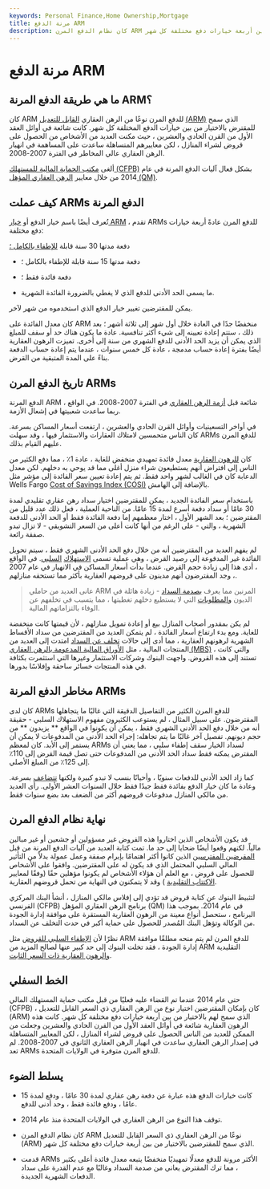 ```yaml
---
keywords: Personal Finance,Home Ownership,Mortgage
title: مرنة الدفع ARM
description: كان نظام الدفع المرن ARM نوعًا من الرهن العقاري ذي السعر القابل للتعديل والذي سمح للمقترضين بالاختيار من بين أربعة خيارات دفع مختلفة كل شهر.
---
```


# مرنة الدفع ARM
## ما هي طريقة الدفع المرنة ARM؟

كان ARM للدفع المرن نوعًا من الرهن العقاري [القابل للتعديل](/arm) [(ARM)](/arm) الذي سمح للمقترض بالاختيار من بين خيارات الدفع المختلفة كل شهر. كانت شائعة في أوائل العقد الأول من القرن الحادي والعشرين ، حيث مكنت العديد من الأشخاص من الحصول على قروض لشراء المنازل ، لكن معاييرهم المتساهلة ساعدت على المساهمة في انهيار الرهن العقاري عالي المخاطر في الفترة 2007-2008.

ألغى [مكتب الحماية المالية للمستهلك (CFPB)](/consumer-financial-protection-bureau-cfpb) بشكل فعال آليات الدفع المرنة في عام 2014 من خلال معايير [الرهن العقاري المؤهل (QM)](/qualified-mortgage).

## كيف عملت ARMs الدفع المرنة

تُعرف أيضًا باسم خيار الدفع أو [خيار ARM](/option_arm) ، تقدم ARMs للدفع المرن عادةً أربعة خيارات دفع مختلفة:

دفعة مدتها 30 سنة قابلة [للإطفاء بالكامل ؛](/amortization)

- دفعة مدتها 15 سنة قابلة للإطفاء بالكامل ؛

- دفعة فائدة فقط ؛

- ما يسمى الحد الأدنى للدفع الذي لا يغطي بالضرورة الفائدة الشهرية.

يمكن للمقترضين تغيير خيار الدفع الذي استخدموه من شهر لآخر.

كان معدل الفائدة على ARM منخفضًا جدًا في العادة خلال أول شهر إلى ثلاثة أشهر ؛ بعد ذلك ، ستتم إعادة تعيينه إلى شيء أكثر تنافسية. عادة ما يكون هناك حد أو سقف للمبلغ الذي يمكن أن يزيد الحد الأدنى للدفع الشهري من سنة إلى أخرى. تميزت الرهون العقارية أيضًا بفترة إعادة حساب مدمجة ، عادة كل خمس سنوات ، عندما يتم إعادة حساب الدفعة بناءً على المدة المتبقية من القرض.

## تاريخ الدفع المرن ARMs

الدفع المرنة ARM شائعة قبل [أزمة الرهن العقاري](/subprime-meltdown) في الفترة 2007-2008. في الواقع ، ربما ساعدت شعبيتها في إشعال الأزمة.

في أواخر التسعينيات وأوائل القرن الحادي والعشرين ، ارتفعت أسعار المساكن بسرعة. كان الناس متحمسين لامتلاك العقارات والاستثمار فيها ، وقد سهلت ARMs للدفع المرن عليهم القيام بذلك.

كان [للرهون العقارية](/mortgage) معدل فائدة تمهيدي منخفض للغاية ، عادة 1٪ ، مما دفع الكثير من الناس إلى افتراض أنهم يستطيعون شراء منزل أغلى مما قد يوحي به دخلهم. لكن معدل الدعابة كان في الغالب لشهر واحد فقط. ثم يتم إعادة تعيين سعر الفائدة إلى مؤشر مثل Wells Fargo [Cost of Savings Index (COSI)](/cosiindex) بالإضافة إلى الهامش.

باستخدام سعر الفائدة الجديد ، يمكن للمقترضين اختيار سداد رهن عقاري تقليدي لمدة 30 عامًا أو سداد دفعة أسرع لمدة 15 عامًا. من الناحية العملية ، فعل ذلك عدد قليل من المقترضين ؛ بعد الشهر الأول ، اختار معظمهم إما دفعة الفائدة فقط أو الحد الأدنى للدفعة الشهرية ، والتي - على الرغم من أنها كانت أعلى من السعر التشويقي - لا تزال تبدو صفقة رائعة.

لم يفهم العديد من المقترضين أنه من خلال دفع الحد الأدنى الشهري فقط ، سيتم تحويل الفائدة غير المدفوعة إلى رصيد القرض ، وهي عملية تسمى [الاستهلاك](/negativeamortization) [السلبي](/negativeamortization). في الواقع ، أدى هذا إلى زيادة حجم القرض. عندما بدأت أسعار المساكن في الانهيار في عام 2007 ، وجد المقترضون أنهم مدينون على قروضهم العقارية بأكثر مما تستحقه منازلهم.

> عانى العديد من حاملي ARM المرنين مما يعرف [بصدمة السداد](/paymentshock) - زيادة هائلة في الديون [والمطلوبات](/liability) التي لا يستطيع دخلهم تغطيتها ، مما يتسبب في تخلفهم عن الوفاء بالتزاماتهم المالية.

>

لم يكن بمقدور أصحاب المنازل بيع أو إعادة تمويل منازلهم ، لأن قيمتها كانت منخفضة للغاية. ومع بدء ارتفاع أسعار الفائدة ، لم يتمكن العديد من المقترضين من سداد الأقساط الشهرية لرهونهم العقارية ، مما أدى إلى حالات [تخلف عن السداد](/default2) امتدت إلى العديد من المنتجات المالية ، مثل [الأوراق المالية المدعومة بالرهن العقاري (MBS)](/mbs) ، والتي كانت تستند إلى هذه القروض. واجهت البنوك وشركات الاستثمار وغيرها التي استثمرت بكثافة في هذه المنتجات خسائر ساحقة وإفلاسًا بدورها.

## مخاطر الدفع المرنة ARMs

كان لدى ARMs للدفع المرن الكثير من التفاصيل الدقيقة التي غالبًا ما يتجاهلها المقترضون. على سبيل المثال ، لم يستوعب الكثيرون مفهوم الاستهلاك السلبي - حقيقة أنه من خلال دفع الحد الأدنى الشهري فقط ، يمكن أن يكونوا في الواقع ** يزيدون ** من حجم ديونهم. تفصيل آخر غالبًا ما يتم تجاهله: إجراء الحد الأدنى من المدفوعات لا يمكن أن يستمر إلى الأبد. كان لمعظم ARMs لسداد الخيار سقف إطفاء سلبي ، مما يعني أن المقترض يمكنه فقط سداد الحد الأدنى من المدفوعات حتى تصل قيمة القرض إلى 110٪ إلى 125٪ من المبلغ الأصلي.

كما زاد الحد الأدنى للدفعات سنويًا ، وأحيانًا بنسب لا تبدو كبيرة ولكنها [تتضاعف](/compounding) بسرعة. وعادة ما كان خيار الدفع بفائدة فقط جيدًا فقط خلال السنوات العشر الأولى. رأى العديد من مالكي المنازل مدفوعات قروضهم أكثر من الضعف بعد بضع سنوات فقط.

## نهاية نظام الدفع المرن

قد يكون الأشخاص الذين اختاروا هذه القروض غير مسؤولين أو جشعين أو غير مبالين مالياً. لكنهم وقعوا أيضًا ضحايا إلى حد ما. تمت كتابة العديد من آليات الدفع المرنة من قبل [المقرضين المفترسين](/predatory_lending) الذين كانوا أكثر اهتمامًا بإبرام صفقة وعمل عمولة بدلاً من التأثير المالي السلبي المحتمل الذي قد يكون له على المقترضين. وافقوا على الأشخاص للحصول على قروض ، مع العلم أن هؤلاء الأشخاص لم يكونوا مؤهلين حقًا (وفقًا لمعايير [الاكتتاب التقليدية](/underwriting) ) وقد لا يتمكنون في النهاية من تحمل قروضهم العقارية.

لتثبيط البنوك عن كتابة قروض قد تؤدي إلى إفلاس مالكي المنازل ، أنشأ البنك المركزي الفرنسي (CFPB) برنامج الرهن العقاري المؤهل (QM) في عام 2014. بموجب هذا البرنامج ، ستحصل أنواع معينة من الرهون العقارية المستقرة على موافقة إدارة الجودة من الوكالة وتؤهل البنك المُصدر للحصول على حماية أكبر في حدث التخلف عن السداد.

نظرًا لأن [الإطفاء السلبي للقروض](/negativelyamortizingloan) مثل ARM للدفع المرن لم يتم منحه مطلقًا موافقة إدارة الجودة ، فقد تخلت البنوك إلى حد كبير عنها لصالح المزيد من ARM التقليدية [والرهون العقارية ذات السعر الثابت](/fixed-rate_mortgage).

## الخط السفلي

حتى عام 2014 عندما تم القضاء عليه فعليًا من قبل مكتب حماية المستهلك المالي (CFPB) ، كان بإمكان المقترضين اختيار نوع من الرهن العقاري ذي السعر القابل للتعديل (ARM) الذي سمح لهم بالاختيار من بين أربعة خيارات دفع مختلفة كل شهر. كانت هذه الرهون العقارية شائعة في أوائل العقد الأول من القرن الحادي والعشرين وجعلت من الممكن للعديد من الناس الحصول على قروض لشراء المنازل ، لكن المعايير المتساهلة في إصدار الرهن العقاري ساعدت في انهيار الرهن العقاري الثانوي في 2007-2008. لم تعد ARMs للدفع المرن متوفرة في الولايات المتحدة.

## يسلط الضوء

- كانت خيارات الدفع هذه عبارة عن دفعة رهن عقاري لمدة 30 عامًا ، ودفع لمدة 15 عامًا ، ودفع فائدة فقط ، وحد أدنى للدفع.

- توقف هذا النوع من الرهن العقاري في الولايات المتحدة منذ عام 2014.

- كان نظام الدفع المرن ARM نوعًا من الرهن العقاري ذي السعر القابل للتعديل (ARM) الذي سمح للمقترضين بالاختيار من بين أربعة خيارات دفع مختلفة كل شهر.

- قدمت ARMs الأكثر مرونة للدفع معدلًا تمهيديًا منخفضًا يتبعه معدل فائدة أعلى بكثير ، مما ترك المقترض يعاني من صدمة السداد وغالبًا مع عدم القدرة على سداد الدفعات الشهرية الجديدة.

